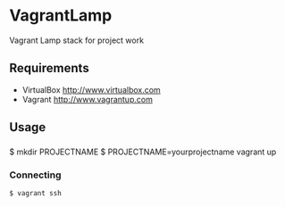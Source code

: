 # VagrantLamp
Vagrant Lamp stack for project work

Requirements
------------
* VirtualBox <http://www.virtualbox.com>
* Vagrant <http://www.vagrantup.com>

Usage
-----
###
  $ mkdir PROJECTNAME
  $ PROJECTNAME=yourprojectname vagrant up

### Connecting
	$ vagrant ssh
	
	
